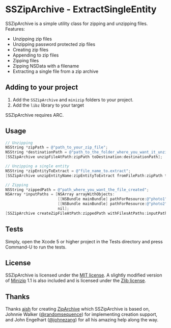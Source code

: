 # SSZipArchive - ExtractSingleEntity

SSZipArchive is a simple utility class for zipping and unzipping files. Features:

* Unzipping zip files
* Unzipping password protected zip files
* Creating zip files
* Appending to zip files
* Zipping files
* Zipping NSData with a filename
* Extracting a single file from a zip archive

## Adding to your project

1. Add the `SSZipArchive` and `minizip` folders to your project.
2. Add the `libz` library to your target

SSZipArchive requires ARC.

## Usage

``` objective-c
// Unzipping
NSString *zipPath = @"path_to_your_zip_file";
NSString *destinationPath = @"path_to_the_folder_where_you_want_it_unzipped";
[SSZipArchive unzipFileAtPath:zipPath toDestination:destinationPath];

// Unzipping a single entity
NSString *zipEntityToExtract = @"file_name_to.extract";
[SSZipArchive unzipEntityName:zipEntityToExtract fromFilePath:zipPath toDestination:destinationPath];

// Zipping
NSString *zippedPath = @"path_where_you_want_the_file_created";
NSArray *inputPaths = [NSArray arrayWithObjects:
                       [[NSBundle mainBundle] pathForResource:@"photo1" ofType:@"jpg"],
                       [[NSBundle mainBundle] pathForResource:@"photo2" ofType:@"jpg"]
                       nil];
[SSZipArchive createZipFileAtPath:zippedPath withFilesAtPaths:inputPaths];
```

## Tests

Simply, open the Xcode 5 or higher project in the Tests directory and press Command-U to run the tests.

## License

SSZipArchive is licensed under the [MIT license](https://github.com/samsoffes/ssziparchive/raw/master/LICENSE).  A slightly modified version of [Minizip](http://www.winimage.com/zLibDll/minizip.html) 1.1 is also included and is licensed under the [Zlib license](http://www.zlib.net/zlib_license.html).

## Thanks

Thanks [aish](http://code.google.com/p/ziparchive) for creating [ZipArchive](http://code.google.com/p/ziparchive) which SSZipArchive is based on, Johnnie Walker ([@randomsequence](https://github.com/randomsequence)) for implementing creation support, and John Engelhart ([@johnezang](https://github.com/johnezang)) for all his amazing help along the way.
